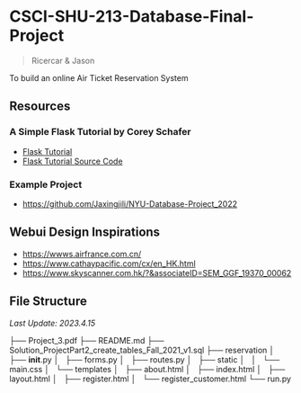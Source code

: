# CSCI-SHU-213-Database-Final-Project
> Ricercar & Jason

 To build an online Air Ticket Reservation System

## Resources
### A Simple Flask Tutorial by Corey Schafer
* [Flask Tutorial](https://www.youtube.com/playlist?list=PL-osiE80TeTs4UjLw5MM6OjgkjFeUxCYH)
* [Flask Tutorial Source Code](https://github.com/CoreyMSchafer/code_snippets/tree/master/Python/Flask_Blog)

### Example Project
* https://github.com/Jaxingjili/NYU-Database-Project_2022

## Webui Design Inspirations
* https://wwws.airfrance.com.cn/
* https://www.cathaypacific.com/cx/en_HK.html
* https://www.skyscanner.com.hk/?&associateID=SEM_GGF_19370_00062

## File Structure
*Last Update: 2023.4.15*

├── Project_3.pdf
├── README.md
├── Solution_ProjectPart2_create_tables_Fall_2021_v1.sql
├── reservation
│   ├── __init__.py
│   ├── forms.py
│   ├── routes.py
│   ├── static
│   │   └── main.css
│   └── templates
│       ├── about.html
│       ├── index.html
│       ├── layout.html
│       ├── register.html
│       └── register_customer.html
└── run.py